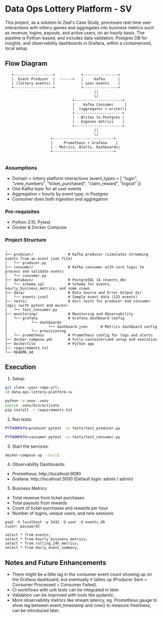 # Data Ops Lottery Platform - SV

This project, as a solution to Zeal's Case Study, processes real-time user interactions with lottery games and aggregates into business metrics such as revenue, logins, payouts, and active users, on an hourly basis. The pipeline is Python-based, and includes data validation, Postgres DB for insights, and observability dashboards in Grafana, within a containerized, local setup.

## Flow Diagram
```
   +------------------+            +----------------+
   |  Event Producer  |  ------>   |     Kafka      |
   | (lottery events) |            | user-events    |
   +------------------+            +----------------+
                                         ||
                                         \/
                               +----------------------+
                               |    Kafka Consumer     |
                               |  (aggregator + writer)|
                               +----------------------+
                               | - Writes to Postgres |
                               | - Exposes metrics    |
                               +----------------------+
                                         ||
                                         \/
                     +----------------------------+
                     |     Prometheus + Grafana    |
                     | - Metrics, Alerts, Dashboards|
                     +----------------------------+
   
```

### Assumptions

*	Domain = lottery platform interactions (event_types = [ "login", "view_numbers", "ticket_purchased", "claim_reward", "logout" ])
*	One Kafka topic for all user events
*	Aggregation = hourly by event type, in Postgres
*	Consumer does both ingestion and aggregation


### Pre-requisites

*	Python 3.10, Pytest
*	Docker & Docker Compose


### Project Structure
```
.
├── producer/                # Kafka producer (simulates streaming events from an event json file)
│   └── producer.py
├── consumer/                # Kafka consumer with core logic to process and validate events
│   └── consumer.py
├── database/                # PostgreSQL 14 (events_db)
│   └── schema.sql           # Schema for events, hourly_business_metrics, and some views
├── data/                    # Data Source and Error Output dir
│   └── events.jsonl         # Sample event data (125 events)
├── tests/                   # Unit tests for producer and consumer logic (with pytest and mocks)
│   └── test_consumer.py
├── monitoring/              # Monitoring and Observability
│   └── grafana              # Grafana dashboard config
│           └── dashboards
│                   └── dashboard.json      # Metrics dashboard config
│           └── provisioning
│   └── prometheus           # Prometheus config for logs and alerts
├── docker-compose.yml       # Fully-containerized setup and execution
├── Dockerfile               # Python app
├── requirements.txt         
└── README.md
```

## Execution
1. Setup:
```bash
git clone <your-repo-url>
cd data-ops-lottery-platform-sv

python -m venv .venv
source .venv/bin/activate
pip install -r requirements.txt
```

2. Run tests:
```bash
PYTHONPATH=producer pytest -sv tests/test_producer.py

PYTHONPATH=consumer pytest -sv tests/test_consumer.py
```

3. Start the services:
```bash
docker-compose up --build
```

4. Observability Dashboards:

*	Prometheus: http://localhost:9090
*	Grafana: http://localhost:3000 (Default login: admin / admin)

5. Business Metrics
* Total revenue from ticket purchases
* Total payouts from rewards
* Count of ticket purchases and rewards per hour
* Number of logins, unique users, and new sessions
  
```
psql -h localhost -p 5432 -U user -d events_db
[user: password]

select * from events;
select * from hourly_business_metrics;
select * from rolling_24h_metrics;
select * from daily_event_summary;
```

## Notes and Future Enhancements
* There might be a little lag in the consumer event count showing up on the Grafana dashboard, but eventually it tallies up (Producer Sent = Consumer Processed + Consumer Failed).
* CI workflows with unit tests can be integrated in later.
* Validation can be improved with tools like pydantic.
* More observability metrics like stream latency, eg. Prometheus gauge to show lag between event_timestamp and now() to measure freshness, can be introduced later.

